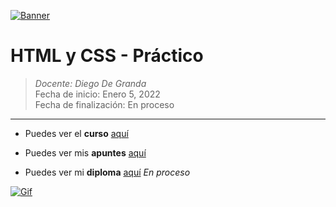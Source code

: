 [![Banner](https://3.bp.blogspot.com/-DLUhuVgdecY/VywOWBOoVJI/AAAAAAAASE0/qKLZ14yJDIAzruGHWnbYaHKtu_Ff-YPOACLcB/s1600/BANNER_POST.jpg "Banner")](https://3.bp.blogspot.com/-DLUhuVgdecY/VywOWBOoVJI/AAAAAAAASE0/qKLZ14yJDIAzruGHWnbYaHKtu_Ff-YPOACLcB/s1600/BANNER_POST.jpg "Banner")

# HTML y CSS - Práctico

> *Docente: Diego De Granda*
> <br>
> Fecha de inicio: Enero 5, 2022
> <br>
> Fecha de finalización: En proceso

------------
- Puedes ver el **curso** [aquí](https://platzi.com/clases/html-practico/ "aquí")

- Puedes ver mis **apuntes**  [aquí](https://steep-bridge-4be.notion.site/HTML-y-CSS-Pr-ctico-2a3b99ad42be413c980d2dc42ce71752 "aquí") 

- Puedes ver mi **diploma** [aquí](# "aquí") *En proceso*

[![Gif](https://cdn.domestika.org/c_fill,dpr_auto,f_auto,q_auto,w_820/v1588625954/content-items/004/445/579/Google_Search_COVER-animation-original.gif?1588625954 "Gif")](https://cdn.domestika.org/c_fill,dpr_auto,f_auto,q_auto,w_820/v1588625954/content-items/004/445/579/Google_Search_COVER-animation-original.gif?1588625954 "Gif")